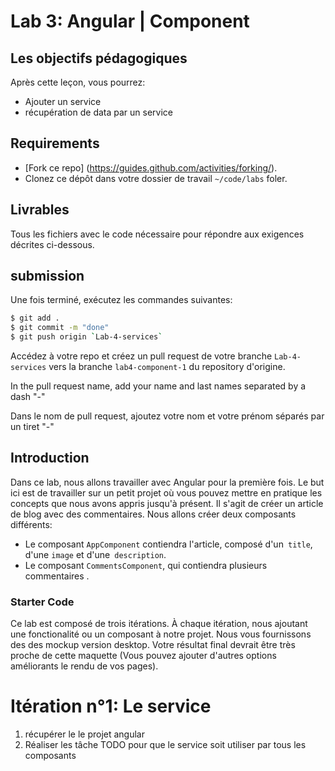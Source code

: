 # Lab 3: Angular | Component

## Les objectifs pédagogiques
Après cette leçon, vous pourrez:

- Ajouter un service 
- récupération de data par un service

## Requirements

- [Fork ce repo] (https://guides.github.com/activities/forking/).
- Clonez ce dépôt dans votre dossier de travail `~/code/labs` foler.

## Livrables
Tous les fichiers avec le code nécessaire pour répondre aux exigences décrites ci-dessous.

## submission

Une fois terminé, exécutez les commandes suivantes:

```bash
$ git add .
$ git commit -m "done"
$ git push origin `Lab-4-services`
```
Accédez à votre repo et créez un pull request  de votre branche `Lab-4-services`  vers la branche `lab4-component-1`  du repository d'origine.

In the pull request name, add your name and last names separated by a dash "-"


Dans le nom de pull request, ajoutez votre nom et votre prénom séparés par un tiret "-"

## Introduction
Dans ce lab, nous allons travailler avec Angular pour la première fois. Le but ici est de travailler sur un petit projet où vous pouvez mettre en pratique les concepts que nous avons appris jusqu'à présent. Il s'agit de créer un article de blog avec des commentaires. Nous allons créer deux composants différents:

- Le composant `AppComponent`  contiendra l'article, composé d'un` title`, d'une `image` et d'une` description`.
- Le composant `CommentsComponent`, qui contiendra plusieurs commentaires .

### Starter Code
Ce lab est composé de trois itérations. À chaque itération, nous ajoutant une fonctionalité ou un composant à notre projet. Nous vous fournissons des 
des mockup version desktop. Votre résultat final devrait être très proche de cette maquette (Vous pouvez ajouter d'autres options améliorants le rendu de vos pages).

# Itération n°1:  Le service
1) récupérer le  le projet angular
2) Réaliser les tâche TODO pour que le service soit utiliser par tous les composants